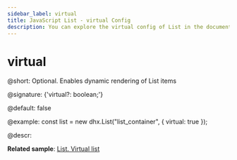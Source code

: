 ```yaml
---
sidebar_label: virtual
title: JavaScript List - virtual Config 
description: You can explore the virtual config of List in the documentation of the DHTMLX JavaScript UI library. Browse developer guides and API reference, try out code examples and live demos, and download a free 30-day evaluation version of DHTMLX Suite.
---
```


# virtual

@short: Optional. Enables dynamic rendering of List items

@signature: {'virtual?: boolean;'}

@default: false

@example:
const list = new dhx.List("list_container", {
    virtual: true
});

@descr:

**Related sample**: [List. Virtual list](https://snippet.dhtmlx.com/x4gxy38e)

[comment]: # (@related: list/configuration.md#dynamic-rendering-of-items)
